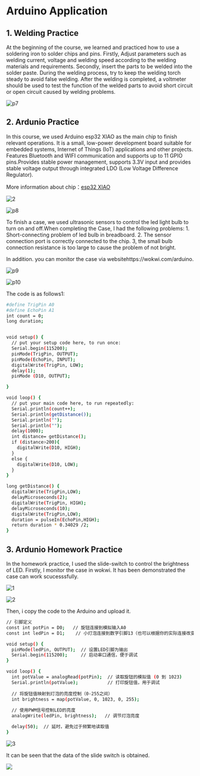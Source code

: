# Arduino Application
## 1. Welding Practice
At the beginning of the course, we learned and practiced how to use a soldering iron to solder chips and pins. Firstly, Adjust parameters such as welding current, voltage and welding speed according to the welding materials and requirements. Secondly, insert the parts to be welded into the solder paste. During the welding process, try to keep the welding torch steady to avoid false welding. After the welding is completed, a voltmeter should be used to test the function of the welded parts to avoid short circuit or open circuit caused by welding problems.

![p7](/images/image7.jpg)

## 2. Ardunio Practice
In this course, we used Arduino esp32 XIAO as the main chip to finish relevant operations. It is a small, low-power development board suitable for embedded systems, Internet of Things (IoT) applications and other projects. Features Bluetooth and WIFI communication and supports up to 11 GPIO pins.Provides stable power management, supports 3.3V input and provides stable voltage output through integrated LDO (Low Voltage Difference Regulator).

More information about chip：[esp32 XIAO](https://www.seeedstudio.com/Seeed-XIAO-ESP32C3-p-5431.html)

![2](https://unncfab.oss-cn-hangzhou.aliyuncs.com/img/yanbing/pin_map-2.png)

![p8](/images/image8.png)

To finish a case, we used ultrasonic sensors to control the led light bulb to turn on and off.When completing the Case, I had the following problems: 1. Short-connecting problem of led bulb in breadboard. 2. The sensor connection port is correctly connected to the chip. 3, the small bulb connection resistance is too large to cause the problem of not bright.

In addition. you can monitor the case via websitehttps://wokwi.com/arduino.


![p9](/images/image9.jpg)

![p10](/images/image10.png)

The code is as follows1:

```bash
#define TrigPin A0
#define EchoPin A1
int count = 0;
long duration;


void setup() {
  // put your setup code here, to run once:
  Serial.begin(115200);
  pinMode(TrigPin, OUTPUT);
  pinMode(EchoPin, INPUT);
  digitalWrite(TrigPin, LOW);
  delay(1);
  pinMode (D10, OUTPUT);

}

void loop() {
  // put your main code here, to run repeatedly:
  Serial.println(count++);
  Serial.println(getDistance());
  Serial.println("");
  Serial.println("");
  delay(1000);
  int distance= getDistance();
  if (distance>200){
    digitalWrite(D10, HIGH);
  }
  else {
    digitalWrite(D10, LOW);
  }
}

long getDistance() {
  digitalWrite(TrigPin,LOW);
  delayMicroseconds(2);
  digitalWrite(TrigPin, HIGH);
  delayMicroseconds(10);
  digitalWrite(TrigPin,LOW);
  duration = pulseIn(EchoPin,HIGH);
  return duration * 0.34029 /2;
}
```
## 3. Ardunio Homework Practice

In the homework practice, I used the slide-switch to control the brightness of LED. Firstly, I monitor the case in wokwi. It has been demonstrated the case can work scucesssfully.

![1](https://unncfab.oss-cn-hangzhou.aliyuncs.com/img/yanbing/%E5%B1%8F%E5%B9%95%E6%88%AA%E5%9B%BE%202025-04-17%20015757.png)

![2](https://unncfab.oss-cn-hangzhou.aliyuncs.com/img/yanbing/%E5%B1%8F%E5%B9%95%E6%88%AA%E5%9B%BE%202025-04-17%20015835.png)

Then, i copy the code to the Arduino and upload it.

```bash
// 引脚定义
const int potPin = D0;   // 旋钮连接到模拟输入A0
const int ledPin = D1;    // 小灯泡连接到数字引脚13（也可以根据你的实际连接改变）

void setup() {
  pinMode(ledPin, OUTPUT);  // 设置LED引脚为输出
  Serial.begin(115200);     // 启动串口通信，便于调试
}

void loop() {
  int potValue = analogRead(potPin);  // 读取旋钮的模拟值 (0 到 1023)
  Serial.println(potValue);           // 打印旋钮值，用于调试
  
  // 将旋钮值映射到灯泡的亮度控制（0-255之间）
  int brightness = map(potValue, 0, 1023, 0, 255);
  
  // 使用PWM信号控制LED的亮度
  analogWrite(ledPin, brightness);   // 调节灯泡亮度

  delay(50);  // 延时，避免过于频繁地读取值
}
```
![3](https://unncfab.oss-cn-hangzhou.aliyuncs.com/img/yanbing/%E5%B1%8F%E5%B9%95%E6%88%AA%E5%9B%BE%202025-04-17%20020130.png)

It can be seen that the data of the slide switch is obtained.

![](https://unncfab.oss-cn-hangzhou.aliyuncs.com/img/yanbing/bac0c77acfed4bc3e457c06f79f1eb70%20(1).gif)


